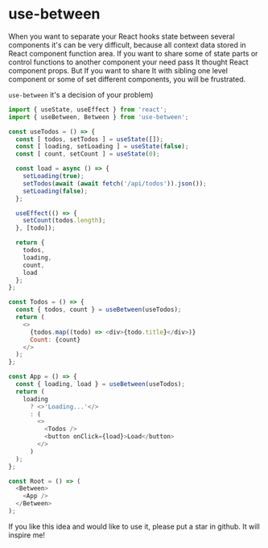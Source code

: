 # use-between

When you want to separate your React hooks state between several components it's can be very difficult, because all context data stored in React component function area.
If you want to share some of state parts or control functions to another component your need pass It thought React component props. But If you want to share It with sibling one level component or some of set different components, you will be frustrated.

`use-between` it's a decision of your problem)

```javascript
import { useState, useEffect } from 'react';
import { useBetween, Between } from 'use-between';

const useTodos = () => {
  const [ todos, setTodos ] = useState([]);
  const [ loading, setLoading ] = useState(false);
  const [ count, setCount ] = useState(0);

  const load = async () => {
    setLoading(true);
    setTodos(await (await fetch('/api/todos')).json());
    setLoading(false);
  };

  useEffect(() => {
    setCount(todos.length);
  }, [todo]);

  return {
    todos,
    loading,
    count,
    load
  };
};

const Todos = () => {
  const { todos, count } = useBetween(useTodos);
  return (
    <>
      {todos.map((todo) => <div>{todo.title}</div>)}
      Count: {count}
    </>
  );
};

const App = () => {
  const { loading, load } = useBetween(useTodos);
  return (
    loading
      ? <>'Loading...'</>
      : (
        <>
          <Todos />
          <button onClick={load}>Load</button>
        </>
      )
  );
};

const Root = () => (
  <Between>
    <App />
  </Between>
);
```

If you like this idea and would like to use it, please put a star in github. It will inspire me!
